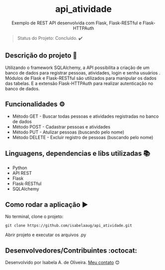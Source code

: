 <h1 align="center">
api_atividade
</h1>
<p align="center">Exemplo de REST API desenvolvida com Flask, Flask-RESTful e Flask-HTTPAuth</p>

> Status do Projeto: Concluído. :heavy_check_mark:

## Descrição do projeto :page_facing_up:

Utilizando o framework SQLAlchemy, a API possibilita a criação de um banco de dados para registrar pessoas, atividades, login e 
senha usuários . Módulos de Flask e Flask-RESTful são utilizados para manipular os dados das tabelas. E a extensão Flask-HTTPAuth para
realizar autenticação no banco de dados.

## Funcionalidades :gear:

- Método GET - Buscar todas pessoas e atividades registradas no banco de dados 
- Método POST - Cadastrar pessoas e atividades
- Método PUT - Atulizar pessoas (buscando pelo nome)
- Método DELETE - Excluir registro de pessoas (buscando pelo nome)

## Linguagens, dependencias e libs utilizadas :books:

- Python
- API REST
- Flask
- Flask-RESTful
- SQLAlchemy

## Como rodar a aplicação :arrow_forward:

No terminal, clone o projeto: 

```
git clone https://github.com/isabelaaug/api_atividade.git
```
Abrir projeto e executar os arquivos .py

## Desenvolvedores/Contribuintes :octocat:
Desenvolvido por Isabela A. de Oliveira. [Meu contato](https://www.linkedin.com/in/isabela-augusta-de-oliveira-8a50a8194/) :blush:
